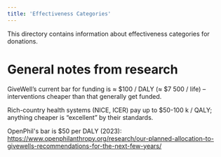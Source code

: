 ```yaml
---
title: 'Effectiveness Categories'
---
```


This directory contains information about effectiveness categories for donations.

# General notes from research

GiveWell’s current bar for funding is ≈ $100 / DALY (≈ $7 500 / life) – interventions cheaper than that generally get funded.

Rich-country health systems (NICE, ICER) pay up to $50-100 k / QALY; anything cheaper is “excellent” by their standards.

OpenPhil's bar is $50 per DALY (2023): https://www.openphilanthropy.org/research/our-planned-allocation-to-givewells-recommendations-for-the-next-few-years/
